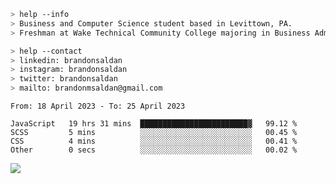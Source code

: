 ````bash
> help --info
> Business and Computer Science student based in Levittown, PA.
> Freshman at Wake Technical Community College majoring in Business Administration.
````

````bash
> help --contact
> linkedin: brandonsaldan
> instagram: brandonsaldan
> twitter: brandonsaldan
> mailto: brandonmsaldan@gmail.com
````

<!--START_SECTION:waka-->

```text
From: 18 April 2023 - To: 25 April 2023

JavaScript   19 hrs 31 mins  ████████████████████████▓   99.12 %
SCSS         5 mins          ░░░░░░░░░░░░░░░░░░░░░░░░░   00.45 %
CSS          4 mins          ░░░░░░░░░░░░░░░░░░░░░░░░░   00.41 %
Other        0 secs          ░░░░░░░░░░░░░░░░░░░░░░░░░   00.02 %
```

<!--END_SECTION:waka-->

![](https://komarev.com/ghpvc/?username=brandonsaldan&color=6A8AFF)
